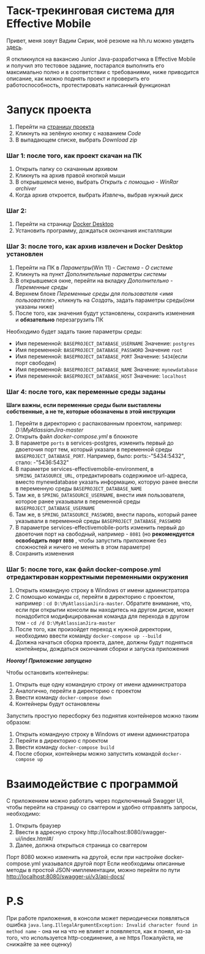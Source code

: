 # Таск-трекинговая система для Effective Mobile

Привет, меня зовут Вадим Сирик, моё резюме на hh.ru можно увидеть <a id="myhref" href="https://krasnoyarsk.hh.ru/resume/adb17ed8ff0c974da80039ed1f6d4e6a464253">здесь</a>. 

Я откликнулся на вакансию Junior Java-разработчика в Effective Mobile и получил это тестовое задание, постарался выполнить его максимально полно и в соответствии с требованиями, ниже приводится описание, как можно поднять проект и проверить его работоспособность, протестировать написанный функционал


# Запуск проекта

1. Перейти на <a id="myhref" href="https://github.com/closeyoureyess/MyAtlassianJira">страницу проекта</a> 
2. Кликнуть на зелёную кнопку с названием *Code*
3. В выпадающем списке, выбрать *Download zip*

### Шаг 1: после того, как проект скачан на ПК

1. Открыть папку со скачанным архивом
2. Кликнуть на архив правой кнопкой мыши
3. В открывшемся меню, выбрать *Открыть с помощью* - *WinRar archiver*
4. Когда архив откроется, выбрать *Извлечь*, выбрав нужный диск

### Шаг 2:

1. Перейти на страницу <a id="myhref" href="https://www.docker.com/products/docker-desktop/">Docker Desktop</a>
2. Установить программу, дождаться окончания инсталляции

### Шаг 3: после того, как архив извлечен и Docker Desktop установлен

1. Перейти на ПК в *Параметры*(Win 11) - *Система* - *О системе*
2. Кликнуть на пункт *Дополнительные параметры системы*
3. В открывшемся окне, перейти на вкладку *Дополнительно* - *Переменные среды*
4. Верхнем блоке *Переменные среды для пользователя <имя пользователя>*, кликнуть на *Создать*, задать параметры среды(они указаны ниже)
5. После того, как значения будут установлены, сохранить изменения и **обязательно** перезагрузить ПК

Необходимо будет задать такие параметры среды: 
* Имя переменной: `BASEPROJECT_DATABASE_USERNAME`
Значение: `postgres`
* Имя переменной: `BASEPROJECT_DATABASE_PASSWORD`
Значение `root`
* Имя переменной: `BASEPROJECT_DATABASE_PORT`
Значение: `5434`(если порт свободен)
* Имя переменной: `BASEPROJECT_DATABASE_NAME`
Значение: `mynewdatabase`
* Имя переменной: `BASEPROJECT_DATABASE_HOST`
Значение: `localhost`

### Шаг 4: после того, как переменные среды заданы
**Шаги важны, если переменные среды были выставлены собственные, а не те, которые обозначены в этой инструкции**
1. Перейти в директорию с распакованным проектом, например: *D:\MyAtlassianJira-master*
2. Открыть файл *docker-compose.yml* в блокноте
3. В параметре `ports` в services-postgres, изменить первый до двоеточия порт тем, который указали в переменной среды `BASEPROJECT_DATABASE_PORT`. Например, было: ports:-"5434:5432", стало: -"5436:5432"
4. В параметре services-effectivemobile-environment, в `SPRING_DATASOURCE_URL`, отредактировать содержимое url-адреса, вместо mynewdatabase указать информацию, которую ранее внесли в переменную среды `BASEPROJECT_DATABASE_NAME`
5. Там же, в `SPRING_DATASOURCE_USERNAME`, внести имя пользователя, которое ранее указывали в переменной среды `BASEPROJECT_DATABASE_USERNAME`
6. Там же, в `SPRING_DATASOURCE_PASSWORD`, внести пароль, который ранее указывали в переменной среды `BASEPROJECT_DATABASE_PASSWORD`
7. В параметре services-effectivemobile-ports изменить первый до двоеточия порт на свободный, например - `8081` (но **рекомендуется освободить порт `8080`** , чтобы запустить приложение без сложностей и ничего не менять в этом параметре)
8. Сохранить изменения

### Шаг 5: после того, как файл docker-compose.yml отредактирован корректными переменными окружения

1. Открыть командную строку в Windows от имени администратора
2. С помощью команды `cd`, перейти в директорию с проектом, например : `cd D:\MyAtlassianJira-master`. 
Обратите внимание, что, если при открытии консоли вы находитесь на другом диске, может понадобится модифицированная команда для перехода в другом том - `cd /d D:\MyAtlassianJira-master`
4. После того, как произойдет переход к нужной директории, необходимо ввести команду `docker-compose up --build`
5. Должна начаться сборка проекта, далее, должны будут подняться контейнеры, дождаться окончания сборки и запуска приложения

***Hooray! Приложение запущено***

Чтобы остановить контейнеры:
1. Открыть еще одну командную строку от имени администратора
2. Аналогично, перейти в директорию с проектом
3. Ввести команду `docker-compose down`
4. Контейнеры будут остановлены

Запустить простую пересборку без поднятия контейнеров можно таким образом:

1. Открыть командную строку в Windows от имени администратора
2. Перейти в директорию с проектом
3. Ввести команду `docker-compose build`
4. После сборки, контейнеры можно запустить командой `docker-compose up`


# Взаимодействие с программой

С приложением можно работать через подключенный Swagger UI, чтобы перейти на страницу со сваггером и удобно отправлять запросы, необходимо:
1. Открыть браузер
2. Ввести в адресную строку http://localhost:8080/swagger-ui/index.html#/
3. Далее, должна открыться страница со сваггером

Порт 8080 можно изменить на другой, если при настройке docker-compose.yml указывался другой порт
Если необходимы описанные методы в простой JSON-имплементации, можно перейти по пути  [http://localhost:8080/swagger-ui/v3/api-docs/](http://localhost:8080/v3/api-docs)
# P.S
При работе приложения, в консоли может периодически появляться ошибка  `java.lang.IllegalArgumentException: Invalid character found in method name` - она ни на что не влияет и появляется, как я понял, из-за того, что используется http-соединение, а не https
Пожалуйста, не снижайте за нее оценку)
